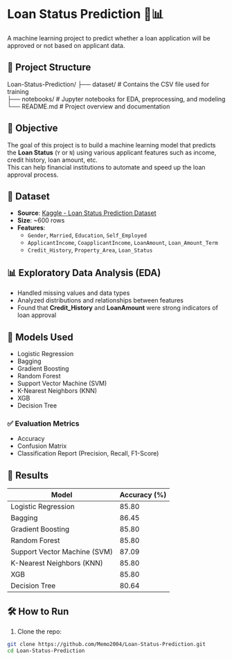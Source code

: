 # Loan Status Prediction 🏦📊

A machine learning project to predict whether a loan application will be approved or not based on applicant data.

## 📁 Project Structure

Loan-Status-Prediction/
├── dataset/                # Contains the CSV file used for training  
├── notebooks/              # Jupyter notebooks for EDA, preprocessing, and modeling   
└── README.md               # Project overview and documentation

## 📌 Objective

The goal of this project is to build a machine learning model that predicts the **Loan Status** (`Y` or `N`) using various applicant features such as income, credit history, loan amount, etc.  
This can help financial institutions to automate and speed up the loan approval process.

## 📂 Dataset

- **Source**: [Kaggle - Loan Status Prediction Dataset](https://www.kaggle.com/datasets/bhavikjikadara/loan-status-prediction)  
- **Size**: ~600 rows  
- **Features**:
  - `Gender`, `Married`, `Education`, `Self_Employed`
  - `ApplicantIncome`, `CoapplicantIncome`, `LoanAmount`, `Loan_Amount_Term`
  - `Credit_History`, `Property_Area`, `Loan_Status`

## 📊 Exploratory Data Analysis (EDA)

- Handled missing values and data types  
- Analyzed distributions and relationships between features  
- Found that **Credit_History** and **LoanAmount** were strong indicators of loan approval

## 🧠 Models Used

- Logistic Regression  
- Bagging
- Gradient Boosting 
- Random Forest  
- Support Vector Machine (SVM)  
- K-Nearest Neighbors (KNN)  
- XGB
- Decision Tree 

### ✅ Evaluation Metrics

- Accuracy  
- Confusion Matrix  
- Classification Report (Precision, Recall, F1-Score)

## 🚀 Results

| Model                        | Accuracy (%) |
|------------------------------|--------------|
| Logistic Regression          | 85.80        |
| Bagging                      | 86.45        |
| Gradient Boosting            | 85.80        |
| Random Forest                | 85.80        |
| Support Vector Machine (SVM) | 87.09        |
| K-Nearest Neighbors (KNN)    | 85.80        |
| XGB                          | 85.80        |
| Decision Tree                | 80.64        |

## 🛠️ How to Run

1. Clone the repo:

```bash
git clone https://github.com/Memo2004/Loan-Status-Prediction.git
cd Loan-Status-Prediction
